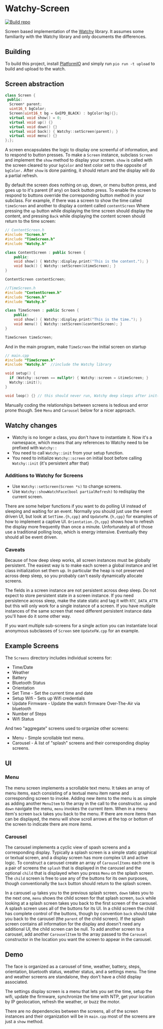 # Watchy-Screen

[![Build repo](https://github.com/charles-haynes/Watchy-Screen/actions/workflows/build.yml/badge.svg)](https://github.com/charles-haynes/Watchy-Screen/actions/workflows/build.yml)

Screen based implementation of the [Watchy](https://github.com/sqfmi/Watchy) library. It assumes some familiarity with the Watchy library and only documents the differences.

## Building

To build this project, install [PlatformIO](https://docs.platformio.org/en/latest/core/installation.html) and simply run `pio run -t upload` to build and upload to the watch.

## Screen abstraction

```c++
class Screen {
 public:
  Screen* parent;
  uint16_t bgColor;
  Screen(uint16_t bg = GxEPD_BLACK) : bgColor(bg){};
  virtual void show() = 0;
  virtual void up() {}
  virtual void down() {}
  virtual void back() { Watchy::setScreen(parent); }
  virtual void menu() {}
};};
```

A screen encapsulates the logic to display one screenful of information, and to respond to button presses. To make a `Screen` instance, subclass `Screen` and implement the `show` method to display your screen. `show` is called with the screen cleared to your `bgColor` and text color set to the opposite of `bgColor.` After `show` is done painting, it should return and the display will do a partial refresh.

By default the screen does nothing on up, down, or menu button press, and goes up to it's parent (if any) on back button press. To enable the screen to respond to buttons override the corresponding button method in your subclass. For example, if there was a screen to show the time called `timeScreen` and another to display a content called `contentScreen` Where pressing the `up` button while displaying the time screen should display the content, and pressing `Back` while displaying the content screen should return to the time screen:

```c++
// ContentScreen.h
#include "Screen.h"
#include "TimeScreen.h"
#include "Watchy.h"

class ContentScreen : public Screen {
    public:
    void show() { Watchy::display.print("This is the content."); }
    void back() { Watchy::setScreen(&timeScreen); }
}

ContentScreen contentScreen;
```

```c++
//TimeScreen.h
#include "ContentScreen.h"
#include "Screen.h"
#include "Watchy.h"

class TimeScreen : public Screen {
    public:
    void show() { Watchy::display.print("This is the time."); }
    void menu() { Watchy::setScreen(&contentScreen); }
}

TimeScreen timeScreen;
```

And in the main program, make `TimeScreen` the initial screen on startup

```c++
// main.cpp
#include "TimeScreen.h"
#include "Watchy.h"  //include the Watchy library

void setup() {
  if (Watchy::screen == nullptr) { Watchy::screen = &timeScreen; }
  Watchy::init();
}

void loop() {} // this should never run, Watchy deep sleeps after init();
```

Manually coding the relationships between screens is tedious and error prone though. See `Menu` and `Carousel` below for a nicer approach.

## Watchy changes

* Watchy is no longer a class, you don't have to instantiate it. Now it's a namespace, which means that any references to Watchy need to be prefixed with `Watchy::`
* You need to call `Watchy::init` from your setup function.
* You need to initialize `Watchy::screen` on initial boot before calling `Watchy::init` (it's persistent after that)

### Additions to Watchy for Screens

* Use `Watchy::setScreen(Screen *s)` to change screens.
* Use `Watchy::showWatchFace(bool partialRefresh)` to redisplay the current screen.

There are some helper functions if you want to do polling UI instead of sleeping and waiting for an event. Normally you should just use the event driven UI, but look at `SetTime.{h,cpp}` and `UpdateFW.{h,cpp}` for examples of how to implement a captive UI. `Orientation.{h,cpp}` shows how to refresh the display more frequently than once a minute. Unfortunately all of those use a traditional polling loop, which is energy intensive. Eventually they should all be event driven.

### Caveats

Because of how deep sleep works, all screen instances must be globally persistent. The easiest way is to make each screen a global instance and let class initialization set them up. In particular the heap is not preserved across deep sleep, so you probably can't easily dynamically allocate screens.

The fields in a screen instance are not persistent across deep sleep. Do not expect to store persistent state in a screen instance. If you need persistence across sleep, make the state static and tag it with `RTC_DATA_ATTR` but this will only work for a single instance of a screen. If you have multiple instances of the same screen that need different persistent instance data you'll have do it some other way.

If you want multiple sub-screens for a single action you can instantiate local anonymous subclasses of `Screen` see `UpdateFW.cpp` for an example.

## Example Screens

The `Screens` directory includes individual screens for:

* Time/Date  
* Weather  
* Battery  
* Bluetooth Status
* Orientation
* Set Time - Set the current time and date
* Setup Wifi - Sets up Wifi credentials
* Update Firmware - Update the watch firmware Over-The-Air via bluetooth
* Number of Steps
* Wifi Status

And two "aggregate" screens used to organize other screens:

* Menu - Simple scrollable text menu.
* Carousel - A list of "splash" screens and their corresponding display screens.

## UI

### Menu

The menu screen implements a scrollable text menu. It takes an array of menu items, each consisting of a textual menu item name and corresponding screen to invoke. Adding new items to the menu is as simple as adding another `MenuItem` to the array in the call to the constructor. `up` and `down` navigate the menu, `menu` invokes the current item. When in a menu item's screen `back` takes you back to the menu. If there are more items than can be displayed, the menu will show scroll arrows at the top or bottom of the screen to indicate there are more items.

### Carousel

The carousel implements a cyclic view of spash screens and a corresponding display. Typically a splash screen is a simple static graphical or textual screen, and a display screen has more complex UI and active logic. To construct a carousel create an array of `CarouselItems` each one is a pair of screens the `splash` that is displayed in the carousel and the optional `child` that is displayed when you press `Menu` on the splash screen. The `child` screen is free to use any of the buttons for its own purposes, though conventionally the `back` button should return to the splash screen.

In a carousel `up` takes you to the previous splash screen, `down` takes you to the next one, `menu` shows the child screen for that splash screen, `back` while looking at a splash screen takes you back to the first screen of the carousel. A splash screen uses all of the buttons for its UI. In a child screen the child has complete control of the buttons, though by convention `back` should take you back to the carousel (the `parent` of the child screen). If the splash screen contains all information for the display and doesn't need any additional UI, the child screen can be null. To add another screen to a carousel, add another `CarouselItem` to the array passed to the `Carousel` constructor in the location you want the screen to appear in the carousel.

## Demo

The face is organized as a carousel of time, weather, battery, steps, orientation, bluetooth status, weather status, and a settings menu. The time and weather screens are standalone, they don't have a child display associated.

The settings display screen is a menu that lets you set the time, setup the wifi, update the firmware, synchronize the time with NTP, get your location by IP geolocation, refresh the weather, or buzz the motor.

There are no dependencies between the screens, all of the screen instances and their organization will be in `main.cpp` most of the screens are just a `show` method.
